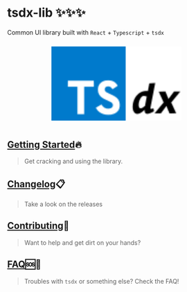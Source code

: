 # tsdx-lib ✨✨✨

Common UI library built with `React` + `Typescript` + `tsdx`


<div style="padding:10px" align="center">
  <img style="width:300px" src="./assets/logo.svg" />
</div>

## [Getting Started](./docs/GETTING_STARTED.story.mdx)🔥

> Get cracking and using the library.

## [Changelog](./docs/CHANGELOG.story.mdx)📋

> Take a look on the releases

## [Contributing](./docs/CONTRIBUTING.story.mdx)🤝

> Want to help and get dirt on your hands?

## [FAQ](./docs/FAQ.story.mdx)🆘🧯

> Troubles with `tsdx` or something else? Check the FAQ!
